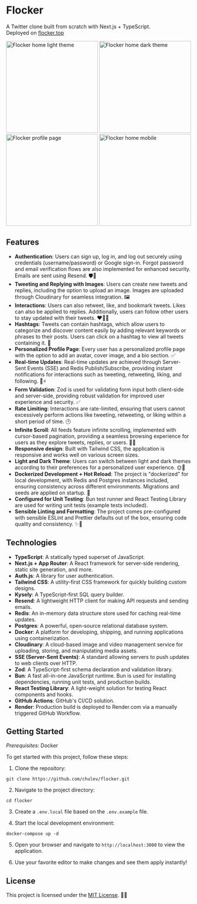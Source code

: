 <!-- prettier-ignore-start -->
# Flocker

A Twitter clone built from scratch with Next.js + TypeScript. \
Deployed on <a href="https://flocker.top" target="_blank">flocker.top</a>

<img src="https://github.com/chulev/project/assets/5923025/63e2e13d-9791-401c-8f2f-cdec0d5440dc" alt="Flocker home light theme" height="250" />
<img src="https://github.com/chulev/project/assets/5923025/d3bea6a1-0dec-4592-9b52-0cdf4d1c0145" alt="Flocker home dark theme" height="250" />
<img src="https://github.com/chulev/project/assets/5923025/8236585e-4f84-45d4-94e7-8032a93911a0" alt="Flocker profile page" height="250" />
<img src="https://github.com/chulev/project/assets/5923025/bf583aeb-5dae-4e0f-b879-e6757bdcf3f7" alt="Flocker home mobile" height="250" />

## Features

- **Authentication**: Users can sign up, log in, and log out securely using credentials (username/password) or Google sign-in. Forgot password and email verification flows are also implemented for enhanced security. Emails are sent using Resend. 🛡️📧
- **Tweeting and Replying with Images**: Users can create new tweets and replies, including the option to upload an image. Images are uploaded through Cloudinary for seamless integration. 🖼️
- **Interactions**: Users can also retweet, like, and bookmark tweets. Likes can also be applied to replies. Additionally, users can follow other users to stay updated with their tweets. ❤️🔁🔖
- **Hashtags**: Tweets can contain hashtags, which allow users to categorize and discover content easily by adding relevant keywords or phrases to their posts. Users can click on a hashtag to view all tweets containing it. 🔖
- **Personalized Profile Page**: Every user has a personalized profile page with the option to add an avatar, cover image, and a bio section. ✅
- **Real-time Updates**: Real-time updates are achieved through Server-Sent Events (SSE) and Redis Publish/Subscribe, providing instant notifications for interactions such as tweeting, retweeting, liking, and following. 🔄⚡
- **Form Validation**: Zod is used for validating form input both client-side and server-side, providing robust validation for improved user experience and security. ✅
- **Rate Limiting**: Interactions are rate-limited, ensuring that users cannot excessively perform actions like tweeting, retweeting, or liking within a short period of time. 🕒
- **Infinite Scroll**: All feeds feature infinite scrolling, implemented with cursor-based pagination, providing a seamless browsing experience for users as they explore tweets, replies, or users. 🔄📜 
- **Responsive design**: Built with Tailwind CSS, the application is responsive and works well on various screen sizes.
- **Light and Dark Theme**: Users can switch between light and dark themes according to their preferences for a personalized user experience. 🌞🌚
- **Dockerized Development + Hot Reload**: The project is "dockerized" for local development, with Redis and Postgres instances included, ensuring consistency across different environments. Migrations and seeds are applied on startup. 🐳
- **Configured for Unit Testing**: Bun test runner and React Testing Library are used for writing unit tests (example tests included).
- **Sensible Linting and Formatting**: The project comes pre-configured with sensible ESLint and Prettier defaults out of the box, ensuring code quality and consistency. ✨🧹

## Technologies

- **TypeScript**: A statically typed superset of JavaScript.
- **Next.js + App Router**: A React framework for server-side rendering, static site generation, and more.
- **Auth.js**: A library for user authentication.
- **Tailwind CSS**: A utility-first CSS framework for quickly building custom designs.
- **Kysely**: A TypeScript-first SQL query builder.
- **Resend**: A lightweight HTTP client for making API requests and sending emails.
- **Redis**: An in-memory data structure store used for caching real-time updates.
- **Postgres**: A powerful, open-source relational database system.
- **Docker**: A platform for developing, shipping, and running applications using containerization.
- **Cloudinary**: A cloud-based image and video management service for uploading, storing, and manipulating media assets.
- **SSE (Server-Sent Events)**: A standard allowing servers to push updates to web clients over HTTP.
- **Zod**: A TypeScript-first schema declaration and validation library.
- **Bun**: A fast all-in-one JavaScript runtime. Bun is used for installing dependencies, running unit tests, and production builds.
- **React Testing Library**: A light-weight solution for testing React components and hooks.
- **GitHub Actions**: GitHub's CI/CD solution. 
- **Render**: Production build is deployed to Render.com via a manually triggered GitHub Workflow.

## Getting Started

*Prerequisites:* Docker

To get started with this project, follow these steps:

1. Clone the repository:

```
git clone https://github.com/chulev/flocker.git
```

2. Navigate to the project directory:

```
cd flocker
```

3. Create a `.env.local` file based on the `.env.example` file.

4. Start the local development environment:

```
docker-compose up -d
```

5. Open your browser and navigate to `http://localhost:3000` to view the application. 

6. Use your favorite editor to make changes and see them apply instantly!

## License

This project is licensed under the [MIT License](LICENSE). 📝🎉
<!-- prettier-ignore-end -->
